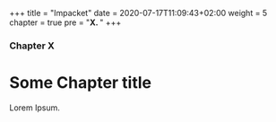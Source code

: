 +++
title = "Impacket"
date = 2020-07-17T11:09:43+02:00
weight = 5
chapter = true
pre = "<b>X. </b>"
+++

### Chapter X

# Some Chapter title

Lorem Ipsum.